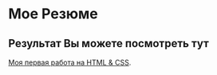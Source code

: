 # Мое Резюме

## Результат Вы можете посмотреть тут

[Моя первая работа на HTML & CSS](https://bondarkirill.github.io/Resume/).
